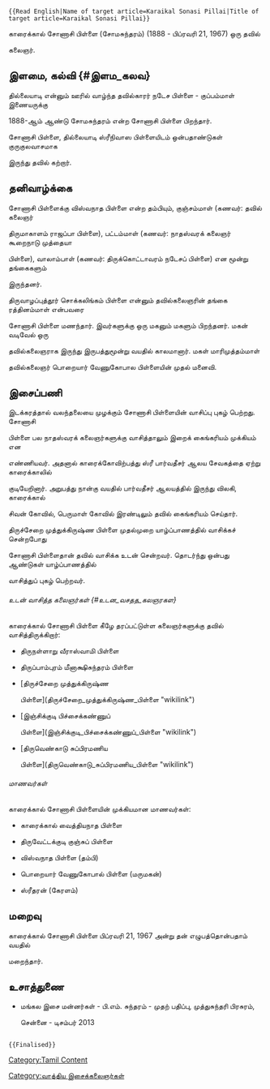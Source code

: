 ```{=mediawiki}
{{Read English|Name of target article=Karaikal Sonasi Pillai|Title of target article=Karaikal Sonasi Pillai}}
```
காரைக்கால் சோணாசி பிள்ளை (சோமசுந்தரம்) (1888 - பிப்ரவரி 21, 1967) ஒரு தவில்
கலைஞர்.

## இளமை, கல்வி {#இளம_கலவ}

தில்லையாடி என்னும் ஊரில் வாழ்ந்த தவில்காரர் நடேச பிள்ளை - குப்பம்மாள் இணையருக்கு
1888-ஆம் ஆண்டு சோமசுந்தரம் என்ற சோணாசி பிள்ளை பிறந்தார்.

சோணாசி பிள்ளை, தில்லையாடி ஸ்ரீநிவாஸ பிள்ளையிடம் ஒன்பதாண்டுகள் குருகுலவாசமாக
இருந்து தவில் கற்றார்.

## தனிவாழ்க்கை

சோணாசி பிள்ளைக்கு விஸ்வநாத பிள்ளை என்ற தம்பியும், குஞ்சம்மாள் (கணவர்: தவில் கலைஞர்
திருமாகாளம் ராஜப்பா பிள்ளை), பட்டம்மாள் (கணவர்: நாதஸ்வரக் கலைஞர் கூறைநாடு முத்தையா
பிள்ளை), வாலாம்பாள் (கணவர்: திருக்கொட்டாவரம் நடேசப் பிள்ளை) என மூன்று தங்கைகளும்
இருந்தனர்.

திருவாழப்புத்தூர் சொக்கலிங்கம் பிள்ளை என்னும் தவில்கலைஞரின் தங்கை ரத்தினம்மாள் என்பவரை
சோணாசி பிள்ளை மணந்தார். இவர்களுக்கு ஒரு மகனும் மகளும் பிறந்தனர். மகன் வடிவேல் ஒரு
தவில்கலைஞராக இருந்து இருபத்துமூன்று வயதில் காலமானார். மகள் மாரிமுத்தம்மாள்
தவில்கலைஞர் பொறையார் வேணுகோபால பிள்ளையின் முதல் மனைவி.

## இசைப்பணி

இடக்கரத்தால் வலந்தலையை முழக்கும் சோணாசி பிள்ளையின் வாசிப்பு புகழ் பெற்றது. சோணாசி
பிள்ளை பல நாதஸ்வரக் கலைஞர்களுக்கு வாசித்தாலும் இறைக் கைங்கரியம் முக்கியம் என
எண்ணியவர். அதனால் காரைக்கோவிற்பத்து ஸ்ரீ பார்வதீசர் ஆலய சேவகத்தை ஏற்று காரைக்காலில்
குடியேறினார். அறுபத்து நான்கு வயதில் பார்வதீசர் ஆலயத்தில் இருந்து விலகி, காரைக்கால்
சிவன் கோவில், பெருமாள் கோவில் இரண்டிலும் தவில் கைங்கரியம் செய்தார்.

திருச்சேறை முத்துக்கிருஷ்ண பிள்ளை முதல்முறை யாழ்ப்பாணத்தில் வாசிக்கச் சென்றபோது
சோணாசி பிள்ளைதான் தவில் வாசிக்க உடன் சென்றவர். தொடர்ந்து ஒன்பது ஆண்டுகள் யாழ்ப்பாணத்தில்
வாசித்துப் புகழ் பெற்றவர்.

###### உடன் வாசித்த கலைஞர்கள் {#உடன_வசதத_கலஞரகள}

காரைக்கால் சோணாசி பிள்ளை கீழே தரப்பட்டுள்ள கலைஞர்களுக்கு தவில் வாசித்திருக்கிறார்:

-   திருநள்ளாறு வீராஸ்வாமி பிள்ளை
-   திருப்பாம்புரம் மீனாக்ஷிசுந்தரம் பிள்ளை
-   [திருச்சேறை முத்துக்கிருஷ்ண
    பிள்ளை](திருச்சேறை_முத்துக்கிருஷ்ண_பிள்ளை "wikilink")
-   [இஞ்சிக்குடி பிச்சைக்கண்ணுப்
    பிள்ளை](இஞ்சிக்குடி_பிச்சைக்கண்ணுப்_பிள்ளை "wikilink")
-   [திருவெண்காடு சுப்பிரமணிய
    பிள்ளை](திருவெண்காடு_சுப்பிரமணிய_பிள்ளை "wikilink")

###### மாணவர்கள்

காரைக்கால் சோணாசி பிள்ளையின் முக்கியமான மாணவர்கள்:

-   காரைக்கால் வைத்தியநாத பிள்ளை
-   திருவேட்டக்குடி குஞ்சுப் பிள்ளை
-   விஸ்வநாத பிள்ளை (தம்பி)
-   பொறையார் வேணுகோபால் பிள்ளை (மருமகன்)
-   ஸ்ரீதரன் (கேரளம்)

## மறைவு

காரைக்கால் சோணாசி பிள்ளை பிப்ரவரி 21, 1967 அன்று தன் எழுபத்தொன்பதாம் வயதில்
மறைந்தார்.

## உசாத்துணை

-   மங்கல இசை மன்னர்கள் - பி.எம். சுந்தரம் - முதற் பதிப்பு, முத்துசுந்தரி பிரசுரம்,
    சென்னை - டிசம்பர் 2013

```{=mediawiki}
{{Finalised}}
```
[Category:Tamil Content](Category:Tamil_Content "wikilink")
[Category:வாத்திய இசைக்கலைஞர்கள்](Category:வாத்திய_இசைக்கலைஞர்கள் "wikilink")
